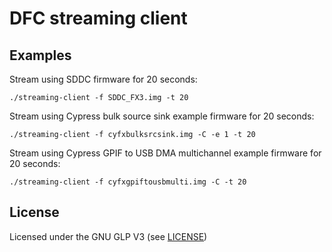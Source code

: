# DFC streaming client


## Examples

Stream using SDDC firmware for 20 seconds:
```
./streaming-client -f SDDC_FX3.img -t 20
```

Stream using Cypress bulk source sink example firmware for 20 seconds:
```
./streaming-client -f cyfxbulksrcsink.img -C -e 1 -t 20
```

Stream using Cypress GPIF to USB DMA multichannel example firmware for 20 seconds:
```
./streaming-client -f cyfxgpiftousbmulti.img -C -t 20
```


## License

Licensed under the GNU GLP V3 (see [LICENSE](LICENSE))
